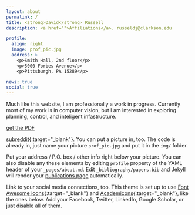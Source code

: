 ```yaml
---
layout: about
permalink: /
title: <strong>David</strong> Russell
description: <a href="">Affiliations</a>. russeldj@clarkson.edu

profile:
  align: right
  image: prof_pic.jpg
  address: >
    <p>Smith Hall, 2nd floor</p>
    <p>5000 Forbes Avenue</p>
    <p>Pittsburgh, PA 15289</p>

news: true
social: true
---
```


Much like this website, I am professionally a work in progress. Currently most of my work is in computer vision, but I am interested in exploring planning, control, and inteligent infastructure. 

[get the PDF](/al-folio/assets/David_Russell_Resume_2018.pdf)

[subreddit](http://reddit.com){:target="\_blank"}. You can put a picture in, too. The code is already in, just name your picture `prof_pic.jpg` and put it in the `img/` folder.

Put your address / P.O. box / other info right below your picture. You can also disable any these elements by editing `profile` property of the YAML header of your `_pages/about.md`. Edit `_bibliography/papers.bib` and Jekyll will render your [publications page](/al-folio/publications/) automatically.

Link to your social media connections, too. This theme is set up to use [Font Awesome icons](http://fortawesome.github.io/Font-Awesome/){:target="\_blank"} and [Academicons](https://jpswalsh.github.io/academicons/){:target="\_blank"}, like the ones below. Add your Facebook, Twitter, LinkedIn, Google Scholar, or just disable all of them.
